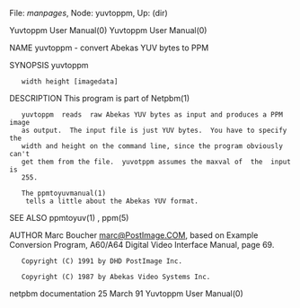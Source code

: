 File: *manpages*,  Node: yuvtoppm,  Up: (dir)

Yuvtoppm User Manual(0)                                Yuvtoppm User Manual(0)



NAME
       yuvtoppm - convert Abekas YUV bytes to PPM


SYNOPSIS
       yuvtoppm

       width height [imagedata]


DESCRIPTION
       This program is part of Netpbm(1)

       yuvtoppm  reads  raw Abekas YUV bytes as input and produces a PPM image
       as output.  The input file is just YUV bytes.  You have to specify  the
       width and height on the command line, since the program obviously can't
       get them from the file.  yuvotppm assumes the maxval of  the  input  is
       255.

       The ppmtoyuvmanual(1)
        tells a little about the Abekas YUV format.



SEE ALSO
       ppmtoyuv(1) , ppm(5)



AUTHOR
       Marc Boucher <marc@PostImage.COM>, based on Example Conversion Program,
       A60/A64 Digital Video Interface Manual, page 69.

       Copyright (C) 1991 by DHD PostImage Inc.

       Copyright (C) 1987 by Abekas Video Systems Inc.



netpbm documentation              25 March 91          Yuvtoppm User Manual(0)
